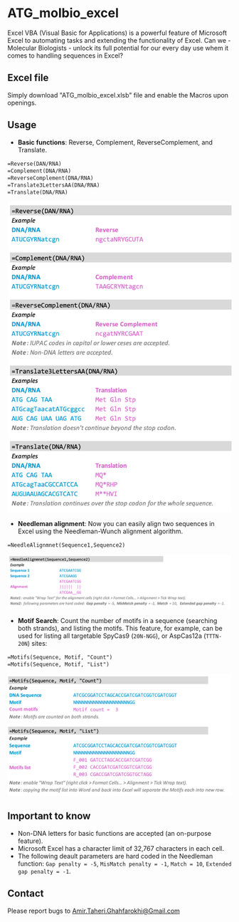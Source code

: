 # ATG_molbio_excel
Excel VBA (Visual Basic for Applications) is a powerful feature of Microsoft Excel to automating tasks and extending the functionality of Excel. Can we - Molecular Biologists - unlock its full potential for our every day use whem it comes to handling sequences in Excel?

## Excel file
Simply download "ATG_molbio_excel.xlsb" file and enable the Macros upon openings.

## Usage
* **Basic functions**: Reverse, Complement, ReverseComplement, and Translate.

```
=Reverse(DAN/RNA)	
=Complement(DNA/RNA)
=ReverseComplement(DNA/RNA)
=Translate3LettersAA(DNA/RNA)
=Translate(DNA/RNA)
```

![Basic_Functions](./Screenshots/Basic_Functions.png)

* **Needleman alignment**: Now you can easily align two sequences in Excel using the Needleman-Wunch alignment algorithm. 

```
=NeedleAlignmnet(Sequence1,Sequence2)
```

![Needle](./Screenshots/Needle.png)

* **Motif Search**: Count the number of motifs in a sequence (searching both strands), and listing the motifs. This feature, for example, can be used for listing all targetable SpyCas9 (`20N-NGG`), or AspCas12a (`TTTN-20N`) sites:

```
=Motifs(Sequence, Motif, "Count")
=Motifs(Sequence, Motif, "List")
```
![Moti_fSearch](./Screenshots/Motif_Search.png)

## Important to know
* Non-DNA letters for basic functions are accepted (an on-purpose feature).
* Microsoft Excel has a character limit of 32,767 characters in each cell.
* The following deault parameters are hard coded in the Needleman function: `Gap penalty = -5`, `MisMatch penalty = -1`, `Match = 10`,  `Extended gap penalty = -1`.

## Contact
Please report bugs to Amir.Taheri.Ghahfarokhi@Gmail.com
